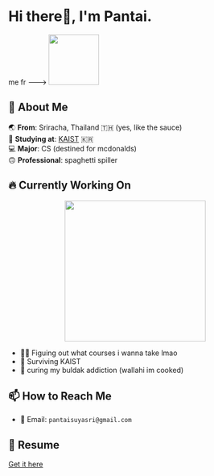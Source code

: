 <link rel="stylesheet" type='text/css' href="https://cdn.jsdelivr.net/gh/devicons/devicon@latest/devicon.min.css" />

# Hi there👋, I'm Pantai.

me fr ---> <img src="https://media.tenor.com/3X2mrP5sjv8AAAAi/bocchi-the-rock-bocchi.gif" width="100">

## 🚀 About Me  
🌏 **From**: Sriracha, Thailand 🇹🇭 (yes, like the sauce)  
🏫 **Studying at**: [KAIST](https://www.kaist.ac.kr/en/) 🇰🇷  
💻 **Major**: CS (destined for mcdonalds)  
🙃 **Professional**: spaghetti spiller  

## 🔥 Currently Working On
<p align="center">
  <img src="https://media1.tenor.com/m/p1SESJZYkscAAAAd/bocchi-the-rock-bocchi.gif" width="280">
</p>

- 🏋️‍♂️ Figuing out what courses i wanna take lmao
- 💯 Surviving KAIST
- 🍜 curing my buldak addiction (wallahi im cooked)

## 📫 How to Reach Me  
- 📧 Email: `pantaisuyasri@gmail.com`  

## 📄 Resume
[Get it here](https://files.catbox.moe/2nmd45.pdf)
  

